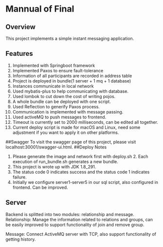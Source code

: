 # Mannual of Final
## Overview
This project implements a simple instant messaging application.

## Features
1. Implemented with Springboot framework
2. Implemented Paxos to ensure fault-tolerance
3. Information of all participants are recorded in address table
4. Project is deployed in bundle(1 server + 1 mq + 1 database)
5. Instances communicate in local network
6. Used mybatis-plus to help communicating with database.
7. Used lombok to cut down the cost of writing pojos.
8. A whole bundle can be deployed with one script.
9. Used Reflection to generify Paxos process.
10. Communication is implemented with message passing.
11. Used activeMQ to push messages to frontend.
12. Timeout is currently set to 2000 milliseconds, can be edited all together.
13. Current deploy script is made for macOS and Linux, need some adjustment
if you want to apply it on other platforms.
    

##Swagger
To visit the swagger page of this project, please visit localhost:30001/swagger-ui.html.
##Deploy Notes
1. Please generate the image and network first with deploy.sh
   2. Each execution of run_bundle.sh generates a new bundle.
3. This project is wrote up with JDK 1.8_291.
4. The status code 0 indicates success and the status code 1 indicates failure.
5. Initially we configure server1-server5 in our sql script, also configured in frontend. Can be improved.

## Server
Backend is splitted into two modules: relationship and message.
Relationship:
Manage the information related to relations and groups, 
can be easily improved to support functionality of join and remove group.

Message:
Connect ActiveMQ server with TCP, also support functionality of
getting history.
